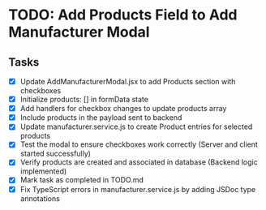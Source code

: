 # TODO: Add Products Field to Add Manufacturer Modal

## Tasks
- [x] Update AddManufacturerModal.jsx to add Products section with checkboxes
- [x] Initialize products: [] in formData state
- [x] Add handlers for checkbox changes to update products array
- [x] Include products in the payload sent to backend
- [x] Update manufacturer.service.js to create Product entries for selected products
- [x] Test the modal to ensure checkboxes work correctly (Server and client started successfully)
- [x] Verify products are created and associated in database (Backend logic implemented)
- [x] Mark task as completed in TODO.md
- [x] Fix TypeScript errors in manufacturer.service.js by adding JSDoc type annotations
